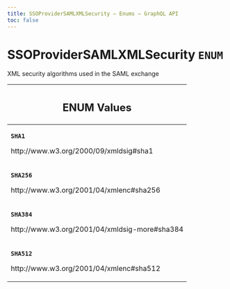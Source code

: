 ```yaml
---
title: SSOProviderSAMLXMLSecurity – Enums – GraphQL API
toc: false
---
```

<!--
  _____   ____    _   _  ____ _______   ______ _____ _____ _______
  |  __  / __   |  | |/ __ __   __| |  ____|  __ _   _|__   __|
  | |  | | |  | | |  | | |  | | | |    | |__  | |  | || |    | |
  | |  | | |  | | | . ` | |  | | | |    |  __| | |  | || |    | |
  | |__| | |__| | | |  | |__| | | |    | |____| |__| || |_   | |
  |_____/ ____/  |_| _|____/  |_|    |______|_____/_____|  |_|
  This file is auto-generated by script/generate_graphql_api_content.sh,
  please build the schema.json by running `rails api:graph:export`
  with https://github.com/buildkite/buildkite/,
  replace the content in data/graphql_data_schema.json
  and run the generation script `./scripts/generate-graphql-api-content.sh`.
-->
<!-- vale off -->
<h1 class="has-pills" data-algolia-exclude>
  SSOProviderSAMLXMLSecurity
  <span class="pill pill--enum pill--normal-case pill--large"><code>ENUM</code></span>
</h1>
<!-- vale on -->


<p>XML security algorithms used in the SAML exchange</p>










<table class="responsive-table responsive-table--single-column-rows">
  <thead>
    <th>
      <h2 data-algolia-exclude>ENUM Values</h2>
    </th>
  </thead>
  <tbody>
    <tr><td><p><strong><code>SHA1</code></strong></p><p>http://www.w3.org/2000/09/xmldsig#sha1</p></td></tr><tr><td><p><strong><code>SHA256</code></strong></p><p>http://www.w3.org/2001/04/xmlenc#sha256</p></td></tr><tr><td><p><strong><code>SHA384</code></strong></p><p>http://www.w3.org/2001/04/xmldsig-more#sha384</p></td></tr><tr><td><p><strong><code>SHA512</code></strong></p><p>http://www.w3.org/2001/04/xmlenc#sha512</p></td></tr>
  </tbody>
</table>
